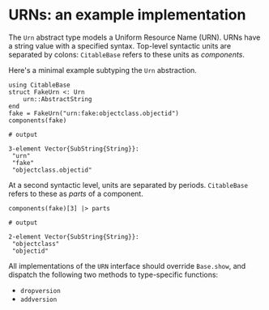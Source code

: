 # URNs: an example implementation

The `Urn` abstract type models a Uniform Resource Name (URN). URNs have a string value with a specified syntax.  Top-level syntactic units are separated by colons: `CitableBase` refers to these units as *components*.

Here's a minimal example subtyping the `Urn` abstraction.

```jldoctest urns
using CitableBase
struct FakeUrn <: Urn
    urn::AbstractString
end
fake = FakeUrn("urn:fake:objectclass.objectid")
components(fake)

# output

3-element Vector{SubString{String}}:
 "urn"
 "fake"
 "objectclass.objectid"
```

At a second syntactic level, units are separated by periods.  `CitableBase` refers to these as *parts* of a component.

```jldoctest urns
components(fake)[3] |> parts

# output

2-element Vector{SubString{String}}:
 "objectclass"
 "objectid"
```

All implementations of the `URN` interface should override `Base.show`, and dispatch the following two methods to type-specific functions:

- `dropversion`
- `addversion`



